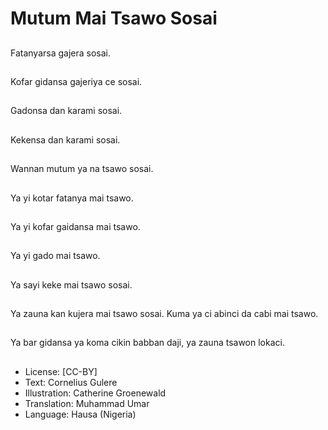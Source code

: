 # Mutum Mai Tsawo Sosai

##
Fatanyarsa gajera sosai.

##
Kofar gidansa gajeriya ce sosai.

##
Gadonsa dan karami sosai.

##
Kekensa dan karami sosai.

##
Wannan mutum ya na tsawo sosai.

##
Ya yi kotar fatanya mai tsawo.

##
Ya yi kofar gaidansa mai tsawo.

##
Ya yi gado mai tsawo.

##
Ya sayi keke mai tsawo sosai.

##
Ya zauna kan kujera mai tsawo sosai. Kuma ya ci abinci da cabi mai tsawo.

##
Ya bar gidansa ya koma cikin babban daji, ya zauna tsawon lokaci.

##
* License: [CC-BY]
* Text: Cornelius Gulere
* Illustration: Catherine Groenewald
* Translation: Muhammad Umar
* Language: Hausa (Nigeria)
